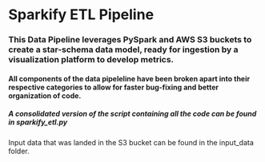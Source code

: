 # Sparkify ETL Pipeline

### This Data Pipeline leverages PySpark and AWS S3 buckets to create a star-schema data model, ready for ingestion by a visualization platform to develop metrics.

#### All components of the data pipeleline have been broken apart into their respective categories to allow for faster bug-fixing and better organization of code.
##### A consolidated version of the script containing all the code can be found in sparkify_etl.py

Input data that was landed in the S3 bucket can be found in the input_data folder.